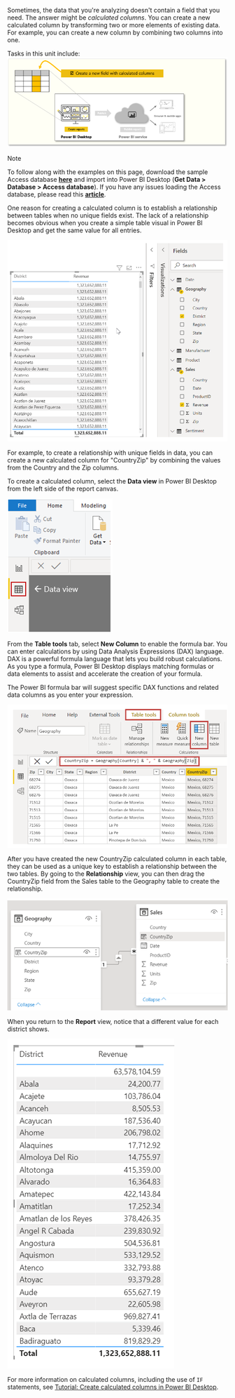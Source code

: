 ﻿Sometimes, the data that you're analyzing doesn't contain a field that you need. The answer might be *calculated columns*. You can create a new calculated column by transforming two or more elements of existing data. For example, you can create a new column by combining two columns into one.

Tasks in this unit include:
![Conceptual graphic of the tasks in this module.](../media/03-power-bi-desktop-overview.png)

> [!NOTE]
> To follow along with the examples on this page, download the sample Access database <a href="https://go.microsoft.com/fwlink/?linkid=2120368" target="_blank">**here**</a> and import into Power BI Desktop (**Get Data > Database > Access database**). If you have any issues loading the Access database, please read this <a href="https://go.microsoft.com/fwlink/?linkid=2131277" target="_blank">**article**</a>.


One reason for creating a calculated column is to establish a relationship between tables when no unique fields exist. The lack of a relationship becomes obvious when you create a simple table visual in Power BI Desktop and get the same value for all entries.

![Spreadsheet with identical Revenue values in every row.](../media/03-power-bi-desktop-no-relationship.png)

For example, to create a relationship with unique fields in data, you can create a new calculated column for "CountryZip" by combining the values from the Country and the Zip columns.

To create a calculated column, select the **Data view** in Power BI Desktop from the left side of the report canvas.

![Screenshot of the Data view canvas.](../media/03-power-bi-desktop-data-view.png)

From the **Table tools** tab, select **New Column** to enable the formula bar. You can enter calculations by using Data Analysis Expressions (DAX) language. DAX is a powerful formula language that lets you build robust calculations. As you type a formula, Power BI Desktop displays matching formulas or data elements to assist and accelerate the creation of your formula.

The Power BI formula bar will suggest specific DAX functions and related data columns as you enter your expression.

![Screenshot of the New Column button](../media/03-power-bi-desktop-calculate-column.png)

After you have created the new CountryZip calculated column in each table, they can be used as a unique key to establish a relationship between the two tables. By going to the **Relationship** view, you can then drag the CountryZip field from the Sales table to the Geography table to create the relationship.

![Screenshot of graphical relationship between two fields.](../media/03-power-bi-desktop-mapping-fields.png)

When you return to the **Report** view, notice that a different value for each district shows.

![Corrected spreadsheet with correct Revenue values by district.](../media/03-power-bi-desktop-corrected-mapping.png)

For more information on calculated columns, including the use of `IF` statements, see [Tutorial: Create calculated columns in Power BI Desktop](/power-bi/desktop-tutorial-create-calculated-columns/?azure-portal=true).
